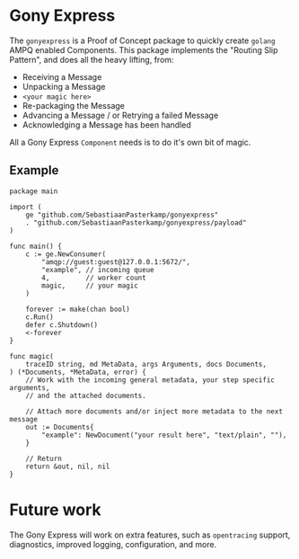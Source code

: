 # Gony Express

The `gonyexpress` is a Proof of Concept package to quickly create `golang` AMPQ
enabled Components. This package implements the "Routing Slip Pattern", and does
all the heavy lifting, from:

* Receiving a Message
* Unpacking a Message
* `<your magic here>`
* Re-packaging the Message
* Advancing a Message / or Retrying a failed Message
* Acknowledging a Message has been handled

All a Gony Express `Component` needs is to do it's own bit of magic.

## Example

```golang
package main

import (
	ge "github.com/SebastiaanPasterkamp/gonyexpress"
	. "github.com/SebastiaanPasterkamp/gonyexpress/payload"
)

func main() {
	c := ge.NewConsumer(
        "amqp://guest:guest@127.0.0.1:5672/",
        "example", // incoming queue
        4,         // worker count
        magic,     // your magic
    )

    forever := make(chan bool)
    c.Run()
	defer c.Shutdown()
	<-forever
}

func magic(
	traceID string, md MetaData, args Arguments, docs Documents,
) (*Documents, *MetaData, error) {
    // Work with the incoming general metadata, your step specific arguments,
    // and the attached documents.

    // Attach more documents and/or inject more metadata to the next message
	out := Documents{
		"example": NewDocument("your result here", "text/plain", ""),
	}

    // Return
	return &out, nil, nil
}
```

# Future work

The Gony Express will work on extra features, such as `opentracing` support,
diagnostics, improved logging, configuration, and more.
